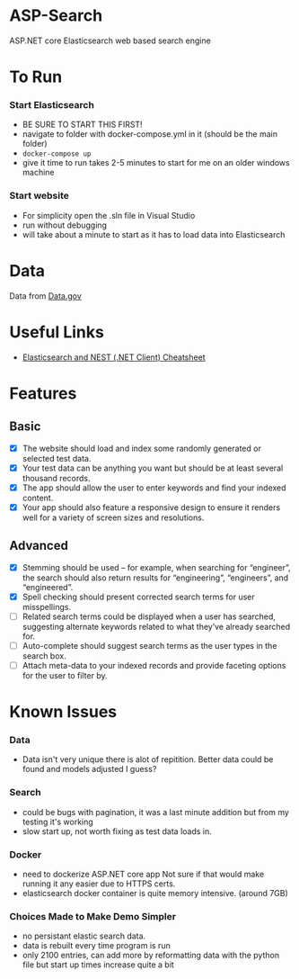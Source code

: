 # ASP-Search

ASP.NET core Elasticsearch web based search engine

# To Run

### Start Elasticsearch

 - BE SURE TO START THIS FIRST!
 - navigate to folder with docker-compose.yml in it (should be the main folder)
 - ```docker-compose up```
 - give it time to run takes 2-5 minutes to start for me on an older windows machine

### Start website
 
 - For simplicity open the .sln file in Visual Studio
 - run without debugging
 - will take about a minute to start as it has to load data into Elasticsearch

# Data

Data from [Data.gov](data.gov)

# Useful Links

- [Elasticsearch and NEST (.NET Client) Cheatsheet](https://github.com/mjebrahimi/Elasticsearch-NEST-CheatSheet-Tutorials/blob/master/README.md)

# Features

## Basic

 - [x] The website should load and index some randomly generated or selected test data.
 - [x] Your test data can be anything you want but should be at least several thousand records.
 - [x] The app should allow the user to enter keywords and find your indexed content.
 - [x] Your app should also feature a responsive design to ensure it renders well for a variety of screen sizes and resolutions.

## Advanced

 - [x] Stemming should be used – for example, when searching for “engineer”, the search should also return results for “engineering”, “engineers”, and “engineered”.
 - [x] Spell checking should present corrected search terms for user misspellings.
 - [ ] Related search terms could be displayed when a user has searched, suggesting alternate keywords related to what they’ve already searched for.
 - [ ] Auto-complete should suggest search terms as the user types in the search box.
 - [ ] Attach meta-data to your indexed records and provide faceting options for the user to filter by.

# Known Issues

### Data

 - Data isn't very unique there is alot of repitition. Better data could be found and models adjusted I guess?

### Search

- could be bugs with pagination, it was a last minute addition but from my testing it's working
- slow start up, not worth fixing as test data loads in.

### Docker

- need to dockerize ASP.NET core app Not sure if that would make running it any easier due to HTTPS certs.
- elasticsearch docker container is quite memory intensive. (around 7GB)

### Choices Made to Make Demo Simpler

- no persistant elastic search data. 
- data is rebuilt every time program is run
- only 2100 entries, can add more by reformatting data with the python file but start up times increase quite a bit

